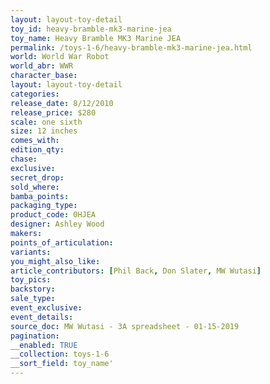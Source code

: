 ```yaml
---
layout: layout-toy-detail 
toy_id: heavy-bramble-mk3-marine-jea
toy_name: Heavy Bramble MK3 Marine JEA
permalink: /toys-1-6/heavy-bramble-mk3-marine-jea.html
world: World War Robot
world_abr: WWR
character_base: 
layout: layout-toy-detail
categories: 
release_date: 8/12/2010
release_price: $280 
scale: one sixth
size: 12 inches
comes_with: 
edition_qty: 
chase: 
exclusive: 
secret_drop: 
sold_where: 
bamba_points: 
packaging_type: 
product_code: 0HJEA
designer: Ashley Wood
makers: 
points_of_articulation: 
variants: 
you_might_also_like: 
article_contributors: [Phil Back, Don Slater, MW Wutasi]
toy_pics: 
backstory: 
sale_type: 
event_exclusive: 
event_details: 
source_doc: MW Wutasi - 3A spreadsheet - 01-15-2019
pagination: 
__enabled: TRUE
__collection: toys-1-6
__sort_field: toy_name'
---
```

